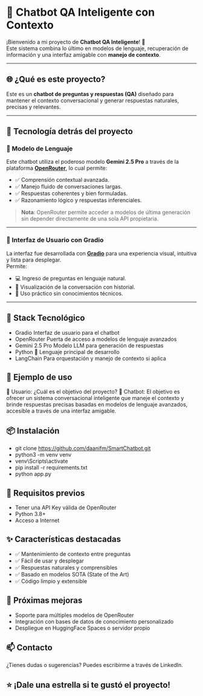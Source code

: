 # 🤖 Chatbot QA Inteligente con Contexto 

¡Bienvenido a mi proyecto de **Chatbot QA Inteligente**! 🎯  
Este sistema combina lo último en modelos de lenguaje, recuperación de información y una interfaz amigable con **manejo de contexto**.

---

## 🌐 ¿Qué es este proyecto?

Este es un **chatbot de preguntas y respuestas (QA)** diseñado para mantener el contexto conversacional y generar respuestas naturales, precisas y relevantes. 

---

## 🧠 Tecnología detrás del proyecto

### 🚀 Modelo de Lenguaje

Este chatbot utiliza el poderoso modelo **Gemini 2.5 Pro** a través de la plataforma [**OpenRouter**](https://openrouter.ai), lo cual permite:

- ✅ Comprensión contextual avanzada.
- ✅ Manejo fluido de conversaciones largas.
- ✅ Respuestas coherentes y bien formuladas.
- ✅ Razonamiento lógico y respuestas inferenciales.

> **Nota**: OpenRouter permite acceder a modelos de última generación sin depender directamente de una sola API propietaria.

---

### 💬 Interfaz de Usuario con Gradio

La interfaz fue desarrollada con **[Gradio](https://www.gradio.app/)** para una experiencia visual, intuitiva y lista para desplegar.  
Permite:

- 💻 Ingreso de preguntas en lenguaje natural.
- 🧠 Visualización de la conversación con historial.
- 🎯 Uso práctico sin conocimientos técnicos.

---

##  🧰 Stack Tecnológico

- Gradio	Interfaz de usuario para el chatbot
- OpenRouter	Puerta de acceso a modelos de lenguaje avanzados
- Gemini 2.5 Pro	Modelo LLM para generación de respuestas
- Python 🐍	Lenguaje principal de desarrollo
- LangChain	Para orquestación y manejo de contexto si aplica

## 🧪 Ejemplo de uso

👤 Usuario: ¿Cuál es el objetivo del proyecto?
🤖 Chatbot: El objetivo es ofrecer un sistema conversacional inteligente que maneje el contexto y brinde respuestas precisas basadas en modelos de lenguaje avanzados, accesible a través de una interfaz amigable.

## 📦 Instalación
- git clone https://github.com/daanifm/SmartChatbot.git
- python3 -m venv venv
- venv\Scripts\activate
- pip install -r requirements.txt
- python app.py

## 🔐 Requisitos previos
- Tener una API Key válida de OpenRouter
- Python 3.8+
- Acceso a Internet

## ✨ Características destacadas

- ✅ Mantenimiento de contexto entre preguntas
- ✅ Fácil de usar y desplegar
- ✅ Respuestas naturales y comprensibles
- ✅ Basado en modelos SOTA (State of the Art)
- ✅ Código limpio y extensible

## 📌 Próximas mejoras

- Soporte para múltiples modelos de OpenRouter
- Integración con bases de datos de conocimiento personalizado
- Despliegue en HuggingFace Spaces o servidor propio

## 📫 Contacto

¿Tienes dudas o sugerencias?
Puedes escribirme a través de LinkedIn.

## ⭐ ¡Dale una estrella si te gustó el proyecto!

